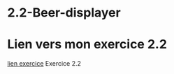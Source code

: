 # 2.2-Beer-displayer

# Lien vers mon exercice 2.2

[lien exercice](https://marween.github.io/2.2-Beer-displayer/) Exercice 2.2